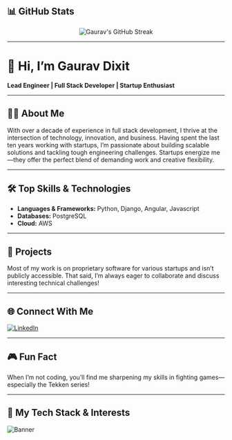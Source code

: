 
## 📊 GitHub Stats

<div align="center">
  <img src="https://github-readme-streak-stats.herokuapp.com?user=gauravdixit007&theme=github-dark&hide_border=true&date_format=M%20j%5B%2C%20Y%5D" alt="Gaurav's GitHub Streak"/>
</div>

---

# 👋 Hi, I’m Gaurav Dixit

**Lead Engineer | Full Stack Developer | Startup Enthusiast**

---

## 🧑‍💻 About Me

With over a decade of experience in full stack development, I thrive at the intersection of technology, innovation, and business. Having spent the last ten years working with startups, I’m passionate about building scalable solutions and tackling tough engineering challenges. Startups energize me—they offer the perfect blend of demanding work and creative flexibility.

---

## 🛠️ Top Skills & Technologies

- **Languages & Frameworks:** Python, Django, Angular, Javascript
- **Databases:** PostgreSQL
- **Cloud:** AWS

---

## 🚀 Projects

Most of my work is on proprietary software for various startups and isn’t publicly accessible. That said, I’m always eager to collaborate and discuss interesting technical challenges!

---

## 🌐 Connect With Me

[![LinkedIn](https://img.shields.io/badge/LinkedIn-blue?style=flat&logo=linkedin)](https://www.linkedin.com/in/gauravdixit007/)

---

## 🎮 Fun Fact

When I’m not coding, you’ll find me sharpening my skills in fighting games—especially the Tekken series!

---

## 🚀 My Tech Stack & Interests

![Banner](https://github.com/user-attachments/assets/8152cd51-1316-45be-96e3-8b462ab55d2f)

